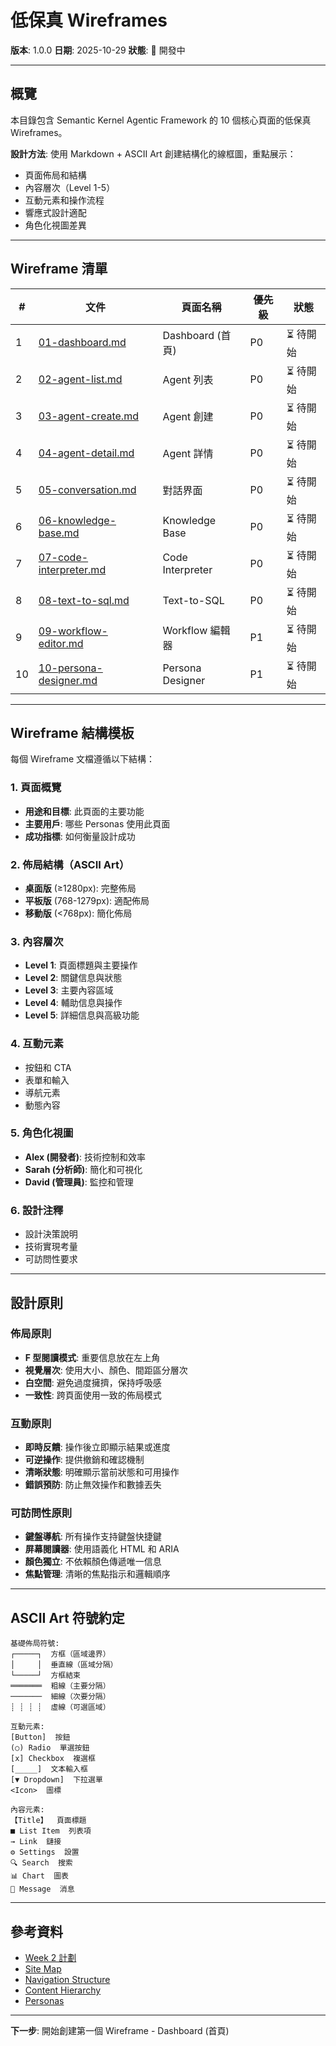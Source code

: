 # 低保真 Wireframes

**版本**: 1.0.0
**日期**: 2025-10-29
**狀態**: 🔄 開發中

---

## 概覽

本目錄包含 Semantic Kernel Agentic Framework 的 10 個核心頁面的低保真 Wireframes。

**設計方法**: 使用 Markdown + ASCII Art 創建結構化的線框圖，重點展示：
- 頁面佈局和結構
- 內容層次（Level 1-5）
- 互動元素和操作流程
- 響應式設計適配
- 角色化視圖差異

---

## Wireframe 清單

| # | 文件 | 頁面名稱 | 優先級 | 狀態 |
|---|------|---------|--------|------|
| 1 | [01-dashboard.md](./01-dashboard.md) | Dashboard (首頁) | P0 | ⏳ 待開始 |
| 2 | [02-agent-list.md](./02-agent-list.md) | Agent 列表 | P0 | ⏳ 待開始 |
| 3 | [03-agent-create.md](./03-agent-create.md) | Agent 創建 | P0 | ⏳ 待開始 |
| 4 | [04-agent-detail.md](./04-agent-detail.md) | Agent 詳情 | P0 | ⏳ 待開始 |
| 5 | [05-conversation.md](./05-conversation.md) | 對話界面 | P0 | ⏳ 待開始 |
| 6 | [06-knowledge-base.md](./06-knowledge-base.md) | Knowledge Base | P0 | ⏳ 待開始 |
| 7 | [07-code-interpreter.md](./07-code-interpreter.md) | Code Interpreter | P0 | ⏳ 待開始 |
| 8 | [08-text-to-sql.md](./08-text-to-sql.md) | Text-to-SQL | P0 | ⏳ 待開始 |
| 9 | [09-workflow-editor.md](./09-workflow-editor.md) | Workflow 編輯器 | P1 | ⏳ 待開始 |
| 10 | [10-persona-designer.md](./10-persona-designer.md) | Persona Designer | P1 | ⏳ 待開始 |

---

## Wireframe 結構模板

每個 Wireframe 文檔遵循以下結構：

### 1. 頁面概覽
- **用途和目標**: 此頁面的主要功能
- **主要用戶**: 哪些 Personas 使用此頁面
- **成功指標**: 如何衡量設計成功

### 2. 佈局結構（ASCII Art）
- **桌面版** (≥1280px): 完整佈局
- **平板版** (768-1279px): 適配佈局
- **移動版** (<768px): 簡化佈局

### 3. 內容層次
- **Level 1**: 頁面標題與主要操作
- **Level 2**: 關鍵信息與狀態
- **Level 3**: 主要內容區域
- **Level 4**: 輔助信息與操作
- **Level 5**: 詳細信息與高級功能

### 4. 互動元素
- 按鈕和 CTA
- 表單和輸入
- 導航元素
- 動態內容

### 5. 角色化視圖
- **Alex (開發者)**: 技術控制和效率
- **Sarah (分析師)**: 簡化和可視化
- **David (管理員)**: 監控和管理

### 6. 設計注釋
- 設計決策說明
- 技術實現考量
- 可訪問性要求

---

## 設計原則

### 佈局原則
- **F 型閱讀模式**: 重要信息放在左上角
- **視覺層次**: 使用大小、顏色、間距區分層次
- **白空間**: 避免過度擁擠，保持呼吸感
- **一致性**: 跨頁面使用一致的佈局模式

### 互動原則
- **即時反饋**: 操作後立即顯示結果或進度
- **可逆操作**: 提供撤銷和確認機制
- **清晰狀態**: 明確顯示當前狀態和可用操作
- **錯誤預防**: 防止無效操作和數據丟失

### 可訪問性原則
- **鍵盤導航**: 所有操作支持鍵盤快捷鍵
- **屏幕閱讀器**: 使用語義化 HTML 和 ARIA
- **顏色獨立**: 不依賴顏色傳遞唯一信息
- **焦點管理**: 清晰的焦點指示和邏輯順序

---

## ASCII Art 符號約定

```
基礎佈局符號:
┌─────┐  方框（區域邊界）
│     │  垂直線（區域分隔）
└─────┘  方框結束
═══════  粗線（主要分隔）
───────  細線（次要分隔）
┊ ┊ ┊ ┊  虛線（可選區域）

互動元素:
[Button]  按鈕
(○) Radio  單選按鈕
[x] Checkbox  複選框
[_____]  文本輸入框
[▼ Dropdown]  下拉選單
<Icon>  圖標

內容元素:
【Title】  頁面標題
■ List Item  列表項
→ Link  鏈接
⚙ Settings  設置
🔍 Search  搜索
📊 Chart  圖表
💬 Message  消息
```

---

## 參考資料

- [Week 2 計劃](../WEEK-2-PLAN.md)
- [Site Map](../../information-architecture/sitemap.md)
- [Navigation Structure](../../information-architecture/navigation-structure.md)
- [Content Hierarchy](../../information-architecture/content-hierarchy.md)
- [Personas](../../user-research/personas.md)

---

**下一步**: 開始創建第一個 Wireframe - Dashboard (首頁)
